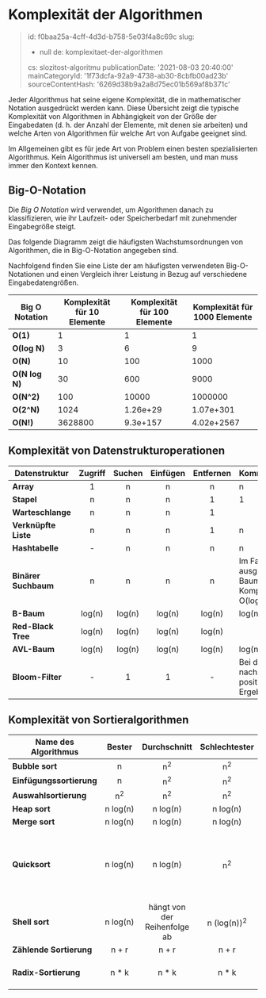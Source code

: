 Komplexität der Algorithmen
===========================

> id: f0baa25a-4cff-4d3d-b758-5e03f4a8c69c
> slug:
> 	- null
> 	de: komplexitaet-der-algorithmen
> 
> cs: slozitost-algoritmu
> publicationDate: '2021-08-03 20:40:00'
> mainCategoryId: '1f73dcfa-92a9-4738-ab30-8cbfb00ad23b'
> sourceContentHash: '6269d38b9a2a8d75ec01b569af8b371c'

Jeder Algorithmus hat seine eigene Komplexität, die in mathematischer Notation ausgedrückt werden kann. Diese Übersicht zeigt die typische Komplexität von Algorithmen in Abhängigkeit von der Größe der Eingabedaten (d. h. der Anzahl der Elemente, mit denen sie arbeiten) und welche Arten von Algorithmen für welche Art von Aufgabe geeignet sind.

Im Allgemeinen gibt es für jede Art von Problem einen besten spezialisierten Algorithmus. Kein Algorithmus ist universell am besten, und man muss immer den Kontext kennen.

Big-O-Notation
--------------

Die *Big O Notation* wird verwendet, um Algorithmen danach zu klassifizieren, wie ihr Laufzeit- oder Speicherbedarf mit zunehmender Eingabegröße steigt.

Das folgende Diagramm zeigt die häufigsten Wachstumsordnungen von Algorithmen, die in Big-O-Notation angegeben sind.

Nachfolgend finden Sie eine Liste der am häufigsten verwendeten Big-O-Notationen und einen Vergleich ihrer Leistung in Bezug auf verschiedene Eingabedatengrößen.

| Big O Notation | Komplexität für 10 Elemente | Komplexität für 100 Elemente | Komplexität für 1000 Elemente |
| -------------- | ---------------------------- | ----------------------------- | ------------------------------- |
| **O(1)** | 1 | 1 | 1 |
| **O(log N)** | 3 | 6 | 9 |
| **O(N)** | 10 | 100 | 1000 |
| **O(N log N)** | 30 | 600 | 9000 |
| **O(N^2)** | 100 | 10000 | 1000000 |
| **O(2^N)** | 1024 | 1.26e+29 | 1.07e+301 |
| **O(N!)** | 3628800 | 9.3e+157 | 4.02e+2567 |

Komplexität von Datenstrukturoperationen
----------------------------------

| Datenstruktur | Zugriff | Suchen | Einfügen | Entfernen | Kommentar |
| ----------------------- | :-------: | :-------: | :-------: | :-------: | :-------- |
| **Array** | 1 | n | n | n | n | | |
| **Stapel** | n | n | n | 1 | 1 | | |
| **Warteschlange** | n | n | n | 1 | | |
| **Verknüpfte Liste** | n | n | n | 1 | n |
| **Hashtabelle** | - | n | n | n | n | | Im Falle einer perfekten Hash-Funktion ist die Komplexität O(1) |
| **Binärer Suchbaum** | n | n | n | n | Im Falle eines ausgeglichenen Baums ist die Komplexität O(log(n)).
| **B-Baum** | log(n) | log(n) | log(n) | log(n) | log(n) | log(n) | |
| **Red-Black Tree** | log(n) | log(n) | log(n) | log(n) | |
| **AVL-Baum** | log(n) | log(n) | log(n) | log(n) | log(n) | |
| **Bloom-Filter** | - | 1 | 1 | - | Bei der Suche nach "falsch positiven Ergebnissen" |

Komplexität von Sortieralgorithmen
----------------------------

| Name des Algorithmus | Bester | Durchschnitt | Schlechtester | Speicher | Stabil? | Kommentar |
| --------------------- | :-------------: | :-----------------: | :-----------------: | :-------: | :-------: | :-------- |
**Bubble sort** | n | n<sup>2</sup> | n<sup>2</sup> | 1 | Ja | |
| **Einfügungssortierung** | n | n<sup>2</sup> | n<sup>2</sup> | 1 | | |
| **Auswahlsortierung** | n<sup>2</sup> | n<sup>2</sup> | n<sup>2</sup> | 1 | | |
**Heap sort** | n&nbsp;log(n) | n&nbsp;log(n) | n&nbsp;log(n) | 1 | | Nein |
**Merge sort** | n&nbsp;log(n) | n&nbsp;log(n) | n&nbsp;log(n) | n | Ja | |
| **Quicksort** | n&nbsp;log(n) | n&nbsp;log(n) | n<sup>2</sup> | log(n) | Nein | Quicksort wird in der Regel mit O(log(n)) Stack-Komplexität durchgeführt. |
| **Shell sort** | n&nbsp;log(n) | hängt von der Reihenfolge ab | n&nbsp;(log(n))<sup>2</sup> | 1 | | Nein |
**Zählende Sortierung** | n + r | n + r | n + r | n + r | n + r | Ja | r - die größte Zahl in der Reihe |
**Radix-Sortierung** | n * k | n * k | n * k | n + k | Ja | k - Länge des längsten Schlüssels |
